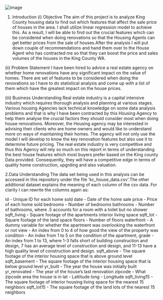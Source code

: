 ![image](https://github.com/Nelsonkim44/King-County-Housing-Analysis-Project/assets/133017240/329445dd-e455-4322-aa62-b499949351f6)
1. Introduction
(i) Objective
The aim of this project is to analyze King County housing data to find out which features that affect the sale price of houses in the area. I shall utilize linear regression model to achieve this. As a result, I will be able to find out the crucial features which can be considered when doing renovations so that the Housing Agents can get better prices from the sale of houses.After the analysis I will put down couple of recommendations and hand them over to the House Agent who has contracted me so that they can boost the price and sales volumes of the houses in the King County WA.

(ii) Problem Statement
I have been hired to advice a real estate agency on whether home renovations have any significant impact on the value of homes. There are set of features to be considered when doing the renovations so I have to do statistical analysis and come up with a list of them which have the greatest impact on the house prices.

(iii) Business Understanding
Real estate industry is a capital intensive industry which requires thorough analysis and planning at various stages. Various housing Agencies lack technical knowledge on some data analysis problems and that is why I have been contracted by this Housing Agency to help them analyse the crucial factors they should consider most when doing house renovations. Moreover, the Housing agency may be interested in advising their clients who are home owners and would like to understand more on ways of maintaining their homes. The agency will not only use the model I will develop to know the key renovation features but also use it to determine future pricing. The real estate industry is very competitive and thus this Agency will rely so much on this report in terms of understanding the best house features which most buyers prefer based on the King county Data provided. Consequently, they will have a competitive edge in terms of quality home construction, upgrding and also valuation.

2.Data Understanding
The data set being used in this analysis can be accessed in this repository under the file 'kc_house_data.csv'.The other additional dataset explains the meaning of each column of the csv data. For clarity I can rewrite the columns again as:

id - Unique ID for each home sold
date - Date of the home sale
price - Price of each home sold
bedrooms - Number of bedrooms
bathrooms - Number of bathrooms, where .5 accounts for a room with a toilet but no shower
sqft_living - Square footage of the apartments interior living space
sqft_lot - Square footage of the land space
floors - Number of floors
waterfront - A dummy variable for whether the apartment was overlooking the waterfront or not
view - An index from 0 to 4 of how good the view of the property was
condition - An index from 1 to 5 on the condition of the apartment,
grade - An index from 1 to 13, where 1-3 falls short of building construction and design, 7 has an average level of construction and design, and 11-13 have a high quality level of construction and design.
sqft_above - The square footage of the interior housing space that is above ground level
sqft_basement - The square footage of the interior housing space that is below ground level
yr_built - The year the house was initially built
yr_renovated - The year of the house’s last renovation
zipcode - What zipcode area the house is in
lat - Lattitude
long - Longitude
sqft_living15 - The square footage of interior housing living space for the nearest 15 neighbors
sqft_lot15 - The square footage of the land lots of the nearest 15 neighbors

